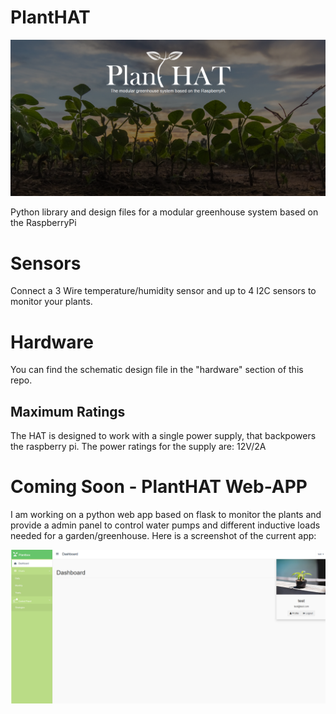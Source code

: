 # PlantHAT
![PlantHAT](https://raw.githubusercontent.com/mrgnomes/readme_images/master/plantHAT_Readme.png)

Python library and design files for a modular greenhouse system based on the RaspberryPi

# Sensors

Connect a 3 Wire temperature/humidity sensor and up to 4 I2C sensors to monitor your plants.

# Hardware

You can find the schematic design file in the "hardware" section of this repo.

## Maximum Ratings
The HAT is designed to work with a single power supply, that backpowers the raspberry pi.
The power ratings for the supply are: 12V/2A 

# Coming Soon - PlantHAT Web-APP

I am working on a python web app based on flask to monitor the plants and provide a admin panel to control water pumps and different inductive loads needed for a garden/greenhouse.
Here is a screenshot of the current app:

![Dashboard](https://raw.githubusercontent.com/mrgnomes/readme_images/master/plantHAT_dashboard.png)


 